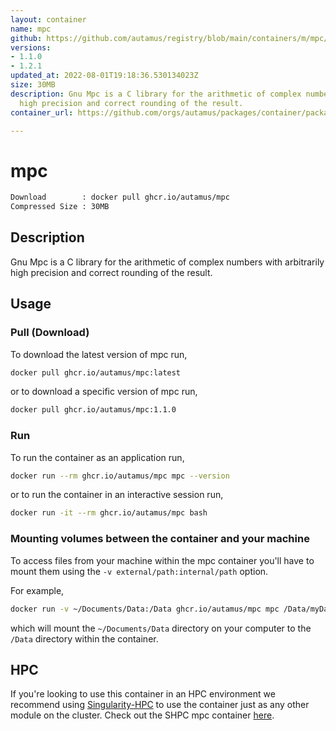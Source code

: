 ```yaml
---
layout: container
name: mpc
github: https://github.com/autamus/registry/blob/main/containers/m/mpc/spack.yaml
versions:
- 1.1.0
- 1.2.1
updated_at: 2022-08-01T19:18:36.530134023Z
size: 30MB
description: Gnu Mpc is a C library for the arithmetic of complex numbers with arbitrarily
  high precision and correct rounding of the result.
container_url: https://github.com/orgs/autamus/packages/container/package/mpc

---
```

# mpc
```bash 
Download        : docker pull ghcr.io/autamus/mpc
Compressed Size : 30MB
```

## Description
Gnu Mpc is a C library for the arithmetic of complex numbers with arbitrarily high precision and correct rounding of the result.

## Usage
### Pull (Download)
To download the latest version of mpc run,

```bash
docker pull ghcr.io/autamus/mpc:latest
```

or to download a specific version of mpc run,

```bash
docker pull ghcr.io/autamus/mpc:1.1.0
```
### Run
To run the container as an application run,
```bash
docker run --rm ghcr.io/autamus/mpc mpc --version
```

or to run the container in an interactive session run,
```bash
docker run -it --rm ghcr.io/autamus/mpc bash
```

### Mounting volumes between the container and your machine
To access files from your machine within the mpc container you'll have to mount them using the `-v external/path:internal/path` option.

For example,
```bash
docker run -v ~/Documents/Data:/Data ghcr.io/autamus/mpc mpc /Data/myData.csv
```
which will mount the `~/Documents/Data` directory on your computer to the `/Data` directory within the container.

## HPC
If you're looking to use this container in an HPC environment we recommend using [Singularity-HPC](https://singularity-hpc.readthedocs.io) to use the container just as any other module on the cluster. Check out the SHPC mpc container [here](https://singularityhub.github.io/singularity-hpc/r/ghcr.io-autamus-mpc/).